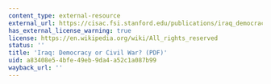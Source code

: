 ```yaml
---
content_type: external-resource
external_url: https://cisac.fsi.stanford.edu/publications/iraq_democracy_or_civil_war
has_external_license_warning: true
license: https://en.wikipedia.org/wiki/All_rights_reserved
status: ''
title: 'Iraq: Democracy or Civil War? (PDF)'
uid: a83408e5-4bfe-49eb-9da4-a52c1a087b99
wayback_url: ''
---
```

